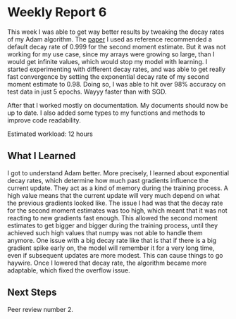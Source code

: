 # Weekly Report 6

This week I was able to get way better results by tweaking the decay rates of my Adam algorithm.
The [paper](https://arxiv.org/pdf/1412.6980) I used as reference recommended a default decay rate of 0.999 for the second moment estimate.
But it was not working for my use case, since my arrays were growing so large, than I would get infinite values, which would stop my model with learning.
I started experimenting with different decay rates, and was able to get really fast convergence by setting the exponential decay rate of my second moment estimate to 0.98.
Doing so, I was able to hit over 98% accuracy on test data in just 5 epochs.
Wayyy faster than with SGD.

After that I worked mostly on documentation. My documents should now be up to date.
I also added some types to my functions and methods to improve code readability.

Estimated workload: 12 hours

## What I Learned

I got to understand Adam better. More precisely, I learned about exponential decay rates, which determine how much past gradients influence the current update.
They act as a kind of memory during the training process.
A high value means that the current update will very much depend on what the previous gradients looked like.
The issue I had was that the decay rate for the second moment estimates was too high, which meant that it was not reacting to new gradients fast enough.
This allowed the second moment estimates to get bigger and bigger during the training process, until they achieved such high values that numpy was not able to handle them anymore.
One issue with a big decay rate like that is that if there is a big gradient spike early on, the model will remember it for a very long time, even if subsequent updates are more modest.
This can cause things to go haywire.
Once I lowered that decay rate, the algorithm became more adaptable, which fixed the overflow issue.

## Next Steps

Peer review number 2.
